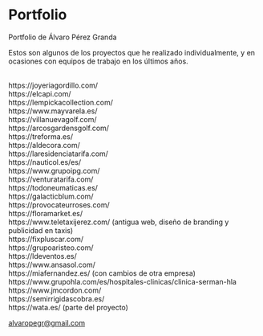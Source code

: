 # Portfolio
Portfolio de Álvaro Pérez Granda

Estos son algunos de los proyectos que he realizado individualmente, y en ocasiones con equipos de trabajo en los últimos años. 

<br>
https://joyeriagordillo.com/
<br>
https://elcapi.com/
<br>
https://lempickacollection.com/
<br>
https://www.mayvarela.es/
<br>
https://villanuevagolf.com/
<br>
https://arcosgardensgolf.com/
<br>
https://treforma.es/
<br>
https://aldecora.com/
<br>
https://laresidenciatarifa.com/
<br>
https://nauticol.es/es/
<br>
https://www.grupoipg.com/
<br>
https://venturatarifa.com/
<br>
https://todoneumaticas.es/
<br>
https://galacticblum.com/
<br>
https://provocateurroses.com/
<br>
https://floramarket.es/
<br>
https://www.teletaxijerez.com/ (antigua web, diseño de branding y publicidad en taxis)
<br>
https://fixpluscar.com/
<br>
https://grupoaristeo.com/
<br>
https://ldeventos.es/
<br>
https://www.ansasol.com/
<br>
https://miafernandez.es/ (con cambios de otra empresa)
<br>
https://www.grupohla.com/es/hospitales-clinicas/clinica-serman-hla
<br>
https://www.jmcordon.com/
<br>
https://semirrigidascobra.es/
<br>
https://wata.es/ (parte del proyecto)

alvaropegr@gmail.com
